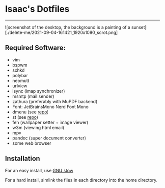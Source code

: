 # Isaac's Dotfiles
---

![screenshot of the desktop, the background is a painting of a sunset][./delete-me/2021-09-04-161421_1920x1080_scrot.png]

## Required Software:
  * vim
  * bspwm
  * sxhkd
  * polybar
  * neomutt 
  * urlview
  * isync (imap synchronizer)
  * msmtp (mail sender)
  * zathura (preferably with MuPDF backend)
  * Font: JetBrainsMono Nerd Font Mono
  * dmenu (see [repo](https://github.com/isaac-400/dmenu/))
  * st (see [repo](https://github.com/isaac-400/st/))
  * feh (wallpaper setter + image viewer)
  * w3m (viewing html email)
  * mpv
  * pandoc (super document converter)
  * some web browser

## Installation
For an easy install, use [GNU stow](https://www.gnu.org/software/stow/)

For a hard install, simlink the files in each directory into the home directory.

